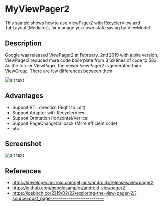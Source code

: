 # MyViewPager2
This sample shows how to use ViewPager2 with RecyclerView and TabLayout (Mediator), for manage your own state saving by ViewModel

## Description
Google was released ViewPager2 at February, 2nd 2019 with alpha version, ViewPager2 reduced more code boilerplate from 3169 lines of code to 583. As the former ViewPager, the newer ViewPager2 is generated from ViewGroup. There are few differences between them:

![alt text](https://joebirch.files.wordpress.com/2019/02/vp2.png?w=1360)

## Advantages
 * Support RTL direction (Right to Left)
 * Support Adapter with RecyclerView
 * Support Orintation Horizontal/Veritcal
 * Support PageChangeCallback (More efficient code)
 * etc

## Screenshot
![alt text](https://raw.githubusercontent.com/rizqiaryansa/MyViewPager2/master/app/images/sampleviewpager2.png?token=AGAKLPFG4GPQUVX3PQKSJ4K5HSCVM)

## References

  * https://developer.android.com/jetpack/androidx/releases/viewpager2
  * https://github.com/googlesamples/android-viewpager2
  * https://joebirch.co/2019/02/22/exploring-the-view-pager-2/?source=post_page---------------------------
